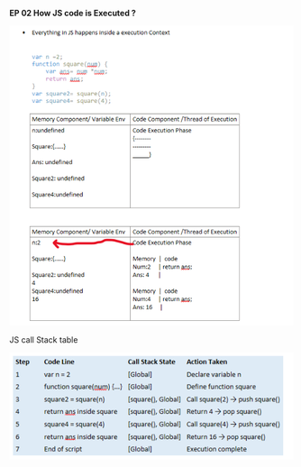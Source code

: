 **EP 02 How JS code is Executed ?**


![alt text](image.png)



JS call Stack table 

![alt text](image-1.png)